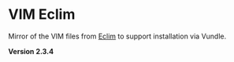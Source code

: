 # VIM Eclim

Mirror of the VIM files from [Eclim](https://github.com/ervandew/eclim) to support installation via Vundle.

**Version 2.3.4**
